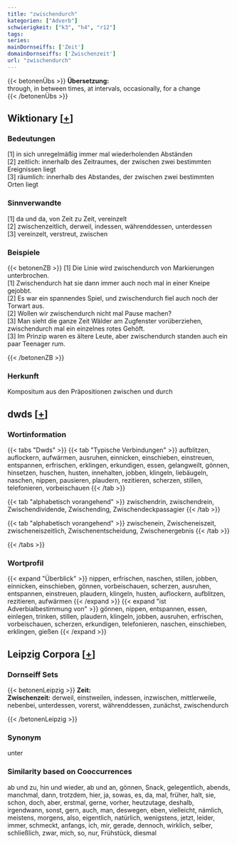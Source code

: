 ```yaml
---
title: "zwischendurch"
kategorien: ["Adverb"]
schwierigkeit: ["k3", "h4", "r12"]
tags:
series:
mainDornseiffs: ['Zeit']
domainDornseiffs: ['Zwischenzeit']
url: "zwischendurch"
---
```


{{< betonenÜbs >}}
**Übersetzung:**  
through, in between times, at intervals, occasionally, for a change  
{{< /betonenÜbs >}}

## Wiktionary [[+](https://de.wiktionary.org/wiki/zwischendurch)]

### Bedeutungen
[1] in sich unregelmäßig immer mal wiederholenden Abständen  
[2] zeitlich: innerhalb des Zeitraumes, der zwischen zwei bestimmten Ereignissen liegt  
[3] räumlich: innerhalb des Abstandes, der zwischen zwei bestimmten Orten liegt  

### Sinnverwandte
[1] da und da, von Zeit zu Zeit, vereinzelt  
[2] zwischenzeitlich, derweil, indessen, währenddessen, unterdessen  
[3] vereinzelt, verstreut, zwischen  

### Beispiele
{{< betonenZB >}}
[1] Die Linie wird zwischendurch von Markierungen unterbrochen.  
[1] Zwischendurch hat sie dann immer auch noch mal in einer Kneipe gejobbt.  
[2] Es war ein spannendes Spiel, und zwischendurch fiel auch noch der Torwart aus.  
[2] Wollen wir zwischendurch nicht mal Pause machen?  
[3] Man sieht die ganze Zeit Wälder am Zugfenster vorüberziehen, zwischendurch mal ein einzelnes rotes Gehöft.  
[3] Im Prinzip waren es ältere Leute, aber zwischendurch standen auch ein paar Teenager rum.  

{{< /betonenZB >}}
### Herkunft
Kompositum aus den Präpositionen zwischen und  durch  



## dwds [[+](https://www.dwds.de/wb/zwischendurch)]

### Wortinformation
{{< tabs "Dwds" >}}
{{< tab "Typische Verbindungen" >}}
aufblitzen, auflockern, aufwärmen, ausruhen, einnicken, einschieben, einstreuen, entspannen, erfrischen, erklingen, erkundigen, essen, gelangweilt, gönnen, hinsetzen, huschen, husten, innehalten, jobben, klingeln, liebäugeln, naschen, nippen, pausieren, plaudern, rezitieren, scherzen, stillen, telefonieren, vorbeischauen
{{< /tab >}}

{{< tab "alphabetisch vorangehend" >}}
zwischendrin, zwischendrein, Zwischendividende, Zwischending, Zwischendeckpassagier
{{< /tab >}}

{{< tab "alphabetisch vorangehend" >}}
zwischenein, Zwischeneiszeit, zwischeneiszeitlich, Zwischenentscheidung, Zwischenergebnis
{{< /tab >}}

{{< /tabs >}}

### Wortprofil
{{< expand "Überblick" >}} nippen, erfrischen, naschen, stillen, jobben, einnicken, einschieben, gönnen, vorbeischauen, scherzen, ausruhen, entspannen, einstreuen, plaudern, klingeln, husten, auflockern, aufblitzen, rezitieren, aufwärmen {{< /expand >}}
{{< expand "ist Adverbialbestimmung von" >}} gönnen, nippen, entspannen, essen, einlegen, trinken, stillen, plaudern, klingeln, jobben, ausruhen, erfrischen, vorbeischauen, scherzen, erkundigen, telefonieren, naschen, einschieben, erklingen, gießen {{< /expand >}}

## Leipzig Corpora [[+](https://corpora.uni-leipzig.de/en/res?word=zwischendurch&corpusId=deu_newscrawl-public_2018)]

### Dornseiff Sets
{{< betonenLeipzig >}}
**Zeit:**  
**Zwischenzeit:** derweil, einstweilen, indessen, inzwischen, mittlerweile, nebenbei, unterdessen, vorerst, währenddessen, zunächst, zwischendurch  

{{< /betonenLeipzig >}}

### Synonym
unter


### Similarity based on Cooccurrences
ab und zu, hin und wieder, ab und an, gönnen, Snack, gelegentlich, abends, manchmal, dann, trotzdem, hier, ja, sowas, es, da, mal, früher, halt, sie, schon, doch, aber, erstmal, gerne, vorher, heutzutage, deshalb, irgendwann, sonst, gern, auch, man, deswegen, eben, vielleicht, nämlich, meistens, morgens, also, eigentlich, natürlich, wenigstens, jetzt, leider, immer, schmeckt, anfangs, ich, mir, gerade, dennoch, wirklich, selber, schließlich, zwar, mich, so, nur, Frühstück, diesmal

